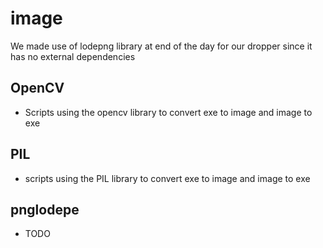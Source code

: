 # image

We made use of lodepng library at end of the day for our dropper since it has no external dependencies

## OpenCV
- Scripts using the opencv library to convert exe to image and image to exe

## PIL 
- scripts using the PIL library to convert exe to image and image to exe

## pnglodepe
- TODO
